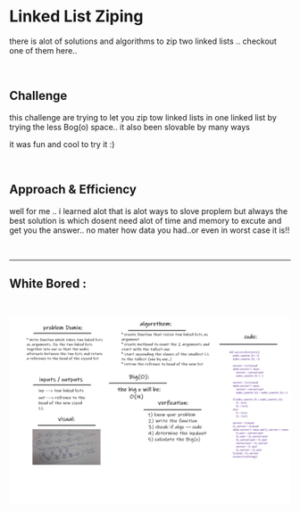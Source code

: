 # Linked List Ziping
there is alot of solutions and algorithms to zip two linked lists .. checkout one of them here..

<br>

## Challenge
this challenge are trying to let you zip tow linked lists in one linked list by trying the less Bog(o) space..
it also been slovable by many ways

it was fun and cool to try it :)

<br>

## Approach & Efficiency
well for me .. i learned alot that is alot ways to slove proplem but always the best solution is which dosent need alot of time and memory to excute and get you the answer..
no mater how data you had..or even in worst case it is!!

<br>
<hr>

## White Bored :

<br>

![cap](../../assets/cc_class08.png)